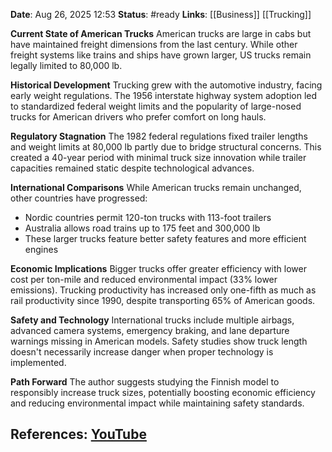 **Date**: Aug 26, 2025 12:53
**Status**: #ready 
**Links**: [[Business]] [[Trucking]]

**Current State of American Trucks**
American trucks are large in cabs but have maintained freight dimensions from the last century. While other freight systems like trains and ships have grown larger, US trucks remain legally limited to 80,000 lb.

**Historical Development**
Trucking grew with the automotive industry, facing early weight regulations. The 1956 interstate highway system adoption led to standardized federal weight limits and the popularity of large-nosed trucks for American drivers who prefer comfort on long hauls.

**Regulatory Stagnation**
The 1982 federal regulations fixed trailer lengths and weight limits at 80,000 lb partly due to bridge structural concerns. This created a 40-year period with minimal truck size innovation while trailer capacities remained static despite technological advances.

**International Comparisons**
While American trucks remain unchanged, other countries have progressed:
- Nordic countries permit 120-ton trucks with 113-foot trailers
- Australia allows road trains up to 175 feet and 300,000 lb
- These larger trucks feature better safety features and more efficient engines

**Economic Implications**
Bigger trucks offer greater efficiency with lower cost per ton-mile and reduced environmental impact (33% lower emissions). Trucking productivity has increased only one-fifth as much as rail productivity since 1990, despite transporting 65% of American goods.

**Safety and Technology**
International trucks include multiple airbags, advanced camera systems, emergency braking, and lane departure warnings missing in American models. Safety studies show truck length doesn't necessarily increase danger when proper technology is implemented.

**Path Forward**
The author suggests studying the Finnish model to responsibly increase truck sizes, potentially boosting economic efficiency and reducing environmental impact while maintaining safety standards.

## References: [YouTube](https://www.youtube.com/watch?v=WpenLsHEHaY)
